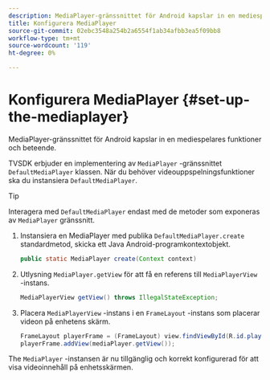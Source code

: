 ```yaml
---
description: MediaPlayer-gränssnittet för Android kapslar in en mediespelares funktioner och beteende.
title: Konfigurera MediaPlayer
source-git-commit: 02ebc3548a254b2a6554f1ab34afbb3ea5f09bb8
workflow-type: tm+mt
source-wordcount: '119'
ht-degree: 0%

---
```


# Konfigurera MediaPlayer {#set-up-the-mediaplayer}

MediaPlayer-gränssnittet för Android kapslar in en mediespelares funktioner och beteende.

TVSDK erbjuder en implementering av `MediaPlayer` -gränssnittet `DefaultMediaPlayer` klassen. När du behöver videouppspelningsfunktioner ska du instansiera `DefaultMediaPlayer`.

>[!TIP]
>
>Interagera med `DefaultMediaPlayer` endast med de metoder som exponeras av `MediaPlayer` gränssnitt.

1. Instansiera en MediaPlayer med publika `DefaultMediaPlayer.create` standardmetod, skicka ett Java Android-programkontextobjekt.

   ```java
   public static MediaPlayer create(Context context) 
   ```

1. Utlysning `MediaPlayer.getView` för att få en referens till `MediaPlayerView` -instans.

   ```java
   MediaPlayerView getView() throws IllegalStateException; 
   ```

1. Placera `MediaPlayerView` -instans i en `FrameLayout` -instans som placerar videon på enhetens skärm.

   ```java
   FrameLayout playerFrame = (FrameLayout) view.findViewById(R.id.playerFrame); 
   playerFrame.addView(mediaPlayer.getView()); 
   ```

The `MediaPlayer` -instansen är nu tillgänglig och korrekt konfigurerad för att visa videoinnehåll på enhetsskärmen.
